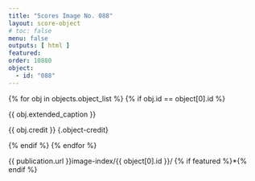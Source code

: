 ```yaml
---
title: "Scores Image No. 088"
layout: score-object
# toc: false
menu: false
outputs: [ html ]
featured: 
order: 10880
object:
  - id: "088"
---
```


{% for obj in objects.object_list %}
{% if obj.id == object[0].id %}

{{ obj.extended_caption }}

{{ obj.credit }} {.object-credit}

{% endif %}
{% endfor %}

<div class="object-credit object-url is-print-only">

{{ publication.url }}image-index/{{ object[0].id }}/ {% if featured %}*{% endif %}

</div>
